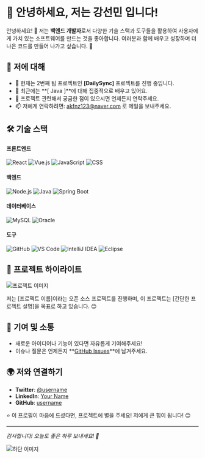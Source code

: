 # 🌟 안녕하세요, 저는 강선민 입니다!

안녕하세요! 👋 저는 **백엔드 개발자**로서 다양한 기술 스택과 도구들을 활용하여 사용자에게 가치 있는 소프트웨어를 만드는 것을 좋아합니다. 여러분과 함께 배우고 성장하며 더 나은 코드를 만들어 나가고 싶습니다. 🌱

## 🚀 저에 대해
- 🔭 현재는 2번째 팀 프로젝트인 **[DailySync]** 프로젝트를 진행 중입니다.
- 🌱 최근에는 **[ Java ]**에 대해 집중적으로 배우고 있어요.
- 💬 프로젝트 관련해서 궁금한 점이 있으시면 언제든지 연락주세요.
- 📫 저에게 연락하려면:  akfnz123@naver.com 로 메일을 보내주세요.
## 🛠 기술 스택
#### 프론트엔드
![React](https://img.shields.io/badge/-React-61DAFB?logo=react&logoColor=white)  ![Vue.js](https://img.shields.io/badge/-Vue.js-4FC08D?logo=vue.js&logoColor=white)  ![JavaScript](https://img.shields.io/badge/-JavaScript-F7DF1E?logo=javascript&logoColor=black)  ![CSS](https://img.shields.io/badge/-CSS-1572B6?logo=css3&logoColor=white)
#### 백엔드
![Node.js](https://img.shields.io/badge/-Node.js-339933?logo=node.js&logoColor=white) ![Java](https://img.shields.io/badge/-Java-007396?logo=java&logoColor=white)  ![Spring Boot](https://img.shields.io/badge/-Spring%20Boot-6DB33F?logo=springboot&logoColor=white)
#### 데이터베이스
![MySQL](https://img.shields.io/badge/-MySQL-4479A1?logo=mysql&logoColor=white)  ![Oracle](https://img.shields.io/badge/-Oracle-F80000?logo=oracle&logoColor=white)
#### 도구
![GitHub](https://img.shields.io/badge/-GitHub-181717?logo=github&logoColor=white)  ![VS Code](https://img.shields.io/badge/-VS%20Code-007ACC?logo=visual-studio-code&logoColor=white)  ![IntelliJ IDEA](https://img.shields.io/badge/-IntelliJ%20IDEA-000000?logo=intellijidea&logoColor=white)  ![Eclipse](https://img.shields.io/badge/-Eclipse-2C2255?logo=eclipse&logoColor=white)

## 📸 프로젝트 하이라이트

![프로젝트 이미지](https://via.placeholder.com/800x400?text=Project+Screenshot+Placeholder)

저는 [프로젝트 이름]이라는 오픈 소스 프로젝트를 진행하며, 이 프로젝트는 [간단한 프로젝트 설명]을 목표로 하고 있습니다. 😊

## 🤝 기여 및 소통
- 새로운 아이디어나 기능이 있다면 자유롭게 기여해주세요!
- 이슈나 질문은 언제든지 **[GitHub Issues](https://github.com/username/projectname/issues)**에 남겨주세요.

## 🌍 저와 연결하기
- **Twitter**: [@username](https://twitter.com/username)
- **LinkedIn**: [Your Name](https://www.linkedin.com/in/yourprofile)
- **GitHub**: [username](https://github.com/username)

⭐️ 이 프로필이 마음에 드셨다면, 프로젝트에 별을 주세요! 저에게 큰 힘이 됩니다! 😊

---

_감사합니다! 오늘도 좋은 하루 보내세요! 🌟_

![하단 이미지](https://via.placeholder.com/1200x300?text=Thank+You+for+visiting!)
